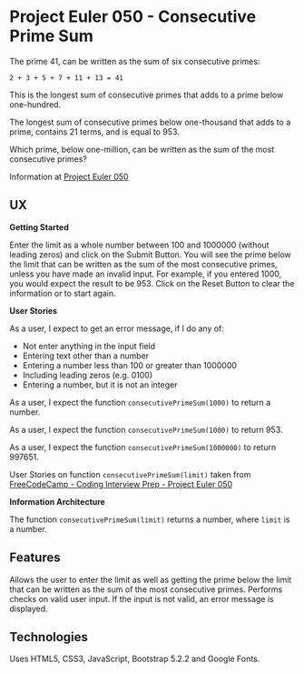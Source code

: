 # Project Euler 050 - Consecutive Prime Sum

The prime 41, can be written as the sum of six consecutive primes:

    2 + 3 + 5 + 7 + 11 + 13 = 41

This is the longest sum of consecutive primes that adds to a prime below one-hundred.

The longest sum of consecutive primes below one-thousand that adds to a prime, contains 21 terms, and is equal to 953.

Which prime, below one-million, can be written as the sum of the most consecutive primes?

Information at [Project Euler 050](https://projecteuler.net/problem=50)

## UX

**Getting Started**

Enter the limit as a whole number between 100 and 1000000 (without leading zeros) and click on the Submit Button.  You will see the prime below the limit that can be written as the sum of the most consecutive primes, unless you have made an invalid input.  For example, if you entered 1000, you would expect the result to be 953.  Click on the Reset Button to clear the information or to start again.

**User Stories**

As a user, I expect to get an error message, if I do any of:

- Not enter anything in the input field
- Entering text other than a number
- Entering a number less than 100 or greater than 1000000
- Including leading zeros (e.g. 0100)
- Entering a number, but it is not an integer

As a user, I expect the function `consecutivePrimeSum(1000)` to return a number.

As a user, I expect the function `consecutivePrimeSum(1000)` to return 953.

As a user, I expect the function `consecutivePrimeSum(1000000)` to return 997651.

User Stories on function `consecutivePrimeSum(limit)` taken from [FreeCodeCamp - Coding Interview Prep - Project Euler 050](https://www.freecodecamp.org/learn/coding-interview-prep/project-euler/problem-50-consecutive-prime-sum)

**Information Architecture**

The function `consecutivePrimeSum(limit)` returns a number, where `limit` is a number.

## Features

Allows the user to enter the limit as well as getting the prime below the limit that can be written as the sum of the most consecutive primes.  Performs checks on valid user input.  If the input is not valid, an error message is displayed.

## Technologies

Uses HTML5, CSS3, JavaScript, Bootstrap 5.2.2 and Google Fonts.

